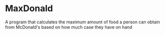 # MaxDonald
A program that calculates the maximum amount of food a person can obtain from McDonald's based on how much case they have on hand
